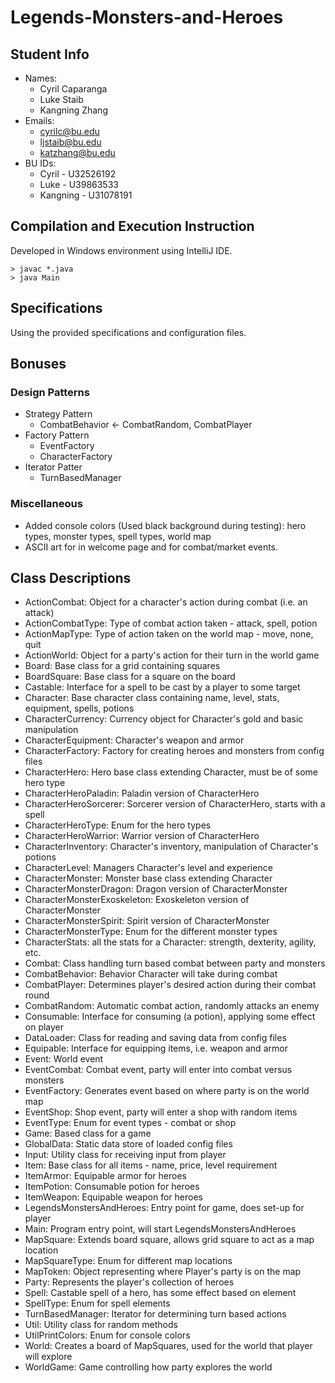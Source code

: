 # Legends-Monsters-and-Heroes

## Student Info
* Names: 
  * Cyril Caparanga 
  * Luke Staib 
  * Kangning Zhang
* Emails: 
  * cyrilc@bu.edu 
  * ljstaib@bu.edu 
  * katzhang@bu.edu   
* BU IDs: 
  * Cyril - U32526192 
  * Luke - U39863533 
  * Kangning - U31078191

## Compilation and Execution Instruction
Developed in Windows environment using IntelliJ IDE.
```
> javac *.java
> java Main
```

## Specifications
Using the provided specifications and configuration files.             

## Bonuses
### Design Patterns
* Strategy Pattern
  * CombatBehavior <- CombatRandom, CombatPlayer
* Factory Pattern
  * EventFactory
  * CharacterFactory
* Iterator Patter
  * TurnBasedManager

### Miscellaneous
* Added console colors (Used black background during testing): hero types, monster types, spell types, world map
* ASCII art for in welcome page and for combat/market events.

## Class Descriptions
* ActionCombat: Object for a character's action during combat (i.e. an attack)
* ActionCombatType: Type of combat action taken - attack, spell, potion
* ActionMapType: Type of action taken on the world map - move, none, quit
* ActionWorld: Object for a party's action for their turn in the world game
* Board: Base class for a grid containing squares
* BoardSquare: Base class for a square on the board
* Castable: Interface for a spell to be cast by a player to some target
* Character: Base character class containing name, level, stats, equipment, spells, potions
* CharacterCurrency: Currency object for Character's gold and basic manipulation
* CharacterEquipment: Character's weapon and armor
* CharacterFactory: Factory for creating heroes and monsters from config files
* CharacterHero: Hero base class extending Character, must be of some hero type
* CharacterHeroPaladin: Paladin version of CharacterHero
* CharacterHeroSorcerer: Sorcerer version of CharacterHero, starts with a spell
* CharacterHeroType: Enum for the hero types
* CharacterHeroWarrior: Warrior version of CharacterHero
* CharacterInventory: Character's inventory, manipulation of Character's potions
* CharacterLevel: Managers Character's level and experience
* CharacterMonster: Monster base class extending Character
* CharacterMonsterDragon: Dragon version of CharacterMonster
* CharacterMonsterExoskeleton: Exoskeleton version of CharacterMonster
* CharacterMonsterSpirit: Spirit version of CharacterMonster
* CharacterMonsterType: Enum for the different monster types
* CharacterStats: all the stats for a Character: strength, dexterity, agility, etc.
* Combat: Class handling turn based combat between party and monsters
* CombatBehavior: Behavior Character will take during combat
* CombatPlayer: Determines player's desired action during their combat round
* CombatRandom: Automatic combat action, randomly attacks an enemy
* Consumable: Interface for consuming (a potion), applying some effect on player
* DataLoader: Class for reading and saving data from config files
* Equipable: Interface for equipping items, i.e. weapon and armor
* Event: World event
* EventCombat: Combat event, party will enter into combat versus monsters
* EventFactory: Generates event based on where party is on the world map
* EventShop: Shop event, party will enter a shop with random items
* EventType: Enum for event types - combat or shop
* Game: Based class for a game
* GlobalData: Static data store of loaded config files
* Input: Utility class for receiving input from player
* Item: Base class for all items - name, price, level requirement
* ItemArmor: Equipable armor for heroes
* ItemPotion: Consumable potion for heroes
* ItemWeapon: Equipable weapon for heroes
* LegendsMonstersAndHeroes: Entry point for game, does set-up for player
* Main: Program entry point, will start LegendsMonstersAndHeroes 
* MapSquare: Extends board square, allows grid square to act as a map location
* MapSquareType: Enum for different map locations
* MapToken: Object representing where Player's party is on the map
* Party: Represents the player's collection of heroes
* Spell: Castable spell of a hero, has some effect based on element
* SpellType: Enum for spell elements
* TurnBasedManager: Iterator for determining turn based actions
* Util: Utility class for random methods
* UtilPrintColors: Enum for console colors
* World: Creates a board of MapSquares, used for the world that player will explore
* WorldGame: Game controlling how party explores the world
